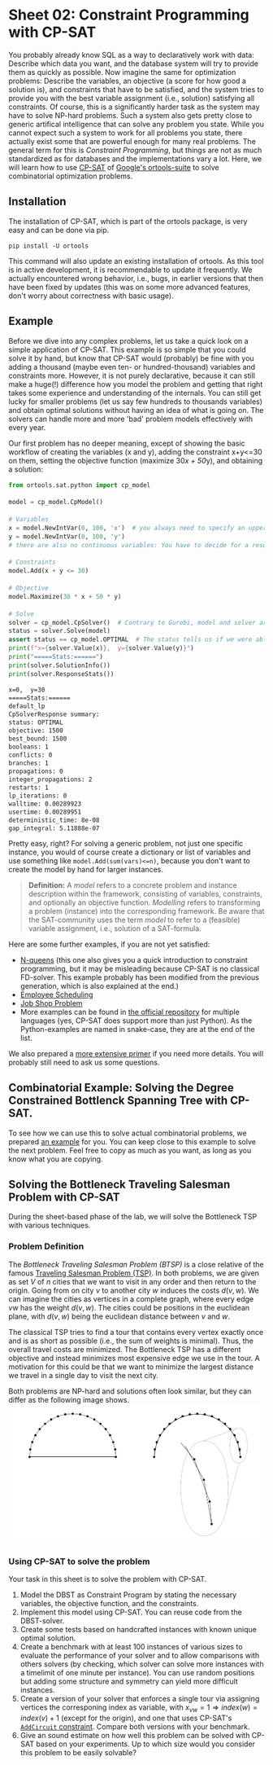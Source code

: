 # Sheet 02: Constraint Programming with CP-SAT

You probably already know SQL as a way to declaratively work with data: Describe which data you want, and the database system will try to provide them as quickly as possible.
Now imagine the same for optimization problems: Describe the variables, an objective (a score for how good a solution is), and constraints that have to be satisfied, and the system tries to provide you with the best variable assignment (i.e., solution) satisfying all constraints.
Of course, this is a significantly harder task as the system may have to solve NP-hard problems.
Such a system also gets pretty close to generic artifical intelligence that can solve any problem you state.
While you cannot expect such a system to work for all problems you state, there actually exist some that are powerful enough for many real problems.
The general term for this is *Constraint Programming*, but things are not as much standardized as for databases and the implementations vary a lot.
Here, we will learn how to use [CP-SAT](https://developers.google.com/optimization/cp/cp_solver) of [Google's ortools-suite](https://developers.google.com/optimization) to solve combinatorial optimization problems.


## Installation

The installation of CP-SAT, which is part of the ortools package, is very easy and can
be done via pip.

```shell
pip install -U ortools
```

This command will also update an existing installation of ortools.
As this tool is in active development, it is recommendable to update it frequently.
We actually encountered wrong behavior, i.e., bugs, in earlier versions that then have
been fixed by updates (this was on some more advanced features, don't worry about
correctness with basic usage).

## Example

Before we dive into any complex problems, let us take a quick look on a simple application of CP-SAT.
This example is so simple that you could solve it by hand,
but know that CP-SAT would (probably) be fine with you adding a thousand (maybe even ten- or hundred-thousand) variables and constraints more.
However, it is not purely declarative, because it can still make a huge(!) difference how you model the problem and
getting that right takes some experience and understanding of the internals.
You can still get lucky for smaller problems (let us say few hundreds to thousands variables) and obtain optimal
solutions without having an idea of what is going on.
The solvers can handle more and more 'bad' problem models effectively with every year.

Our first problem has no deeper meaning, except of showing the basic workflow of creating the variables (x and y), adding the
constraint x+y<=30 on them, setting the objective function (maximize 30*x + 50*y), and obtaining a solution:

```python
from ortools.sat.python import cp_model

model = cp_model.CpModel()

# Variables
x = model.NewIntVar(0, 100, 'x')  # you always need to specify an upper bound.
y = model.NewIntVar(0, 100, 'y')
# there are also no continuous variables: You have to decide for a resolution and then work on integers.

# Constraints
model.Add(x + y <= 30)

# Objective
model.Maximize(30 * x + 50 * y)

# Solve
solver = cp_model.CpSolver()  # Contrary to Gurobi, model and solver are separated.
status = solver.Solve(model)
assert status == cp_model.OPTIMAL  # The status tells us if we were able to compute a solution.
print(f"x={solver.Value(x)},  y={solver.Value(y)}")
print("=====Stats:======")
print(solver.SolutionInfo())
print(solver.ResponseStats())
```

    x=0,  y=30
    =====Stats:======
    default_lp
    CpSolverResponse summary:
    status: OPTIMAL
    objective: 1500
    best_bound: 1500
    booleans: 1
    conflicts: 0
    branches: 1
    propagations: 0
    integer_propagations: 2
    restarts: 1
    lp_iterations: 0
    walltime: 0.00289923
    usertime: 0.00289951
    deterministic_time: 8e-08
    gap_integral: 5.11888e-07

Pretty easy, right? For solving a generic problem, not just one specific instance, you would of course create a
dictionary or list of variables and use something like `model.Add(sum(vars)<=n)`, because you don't want to create
the model by hand for larger instances.

> **Definition:** A *model* refers to a concrete problem and instance description within the framework, consisting of
> variables, constraints, and optionally an objective function. *Modelling* refers to transforming a problem (instance)
> into the corresponding framework. Be aware that the SAT-community uses the term *model* to refer to a (feasible) 
> variable assignment, i.e., solution of a SAT-formula.

Here are some further examples, if you are not yet satisfied:

* [N-queens](https://developers.google.com/optimization/cp/queens) (this one also gives you a quick introduction to
  constraint programming, but it may be misleading because CP-SAT is no classical FD-solver. This example probably has
  been modified from the previous generation, which is also explained at the end.)
* [Employee Scheduling](https://developers.google.com/optimization/scheduling/employee_scheduling)
* [Job Shop Problem](https://developers.google.com/optimization/scheduling/job_shop)
* More examples can be found
  in [the official repository](https://github.com/google/or-tools/tree/stable/ortools/sat/samples) for multiple
  languages (yes, CP-SAT does support more than just Python). As the Python-examples are named in snake-case, they are
  at the end of the list.

We also prepared a [more extensive primer](https://github.com/d-krupke/cpsat-primer) if you need more details.
You will probably still need to ask us some questions.

## Combinatorial Example: Solving the Degree Constrained Bottlenck Spanning Tree with CP-SAT.

To see how we can use this to solve actual combinatorial problems, we prepared [an example](./DBST) for you.
You can keep close to this example to solve the next problem.
Feel free to copy as much as you want, as long as you know what you are copying.

## Solving the Bottleneck Traveling Salesman Problem with CP-SAT

During the sheet-based phase of the lab, we will solve the Bottleneck TSP with various techniques.

### Problem Definition

The *Bottleneck Traveling Salesman Problem (BTSP)* is a close relative of the famous [Traveling Salesman Problem (TSP)](https://en.wikipedia.org/wiki/Travelling_salesman_problem).
In both problems, we are given as set $V$ of $n$ cities that we want to visit in any order and then return to the origin.
Going from on city $v$ to another city $w$ induces the costs $d(v,w)$.
We can imagine the cities as vertices in a complete graph, where every edge $vw$ has the weight $d(v,w)$.
The cities could be positions in the euclidean plane, with $d(v,w)$ being the euclidean distance between $v$ and $w$.

The classical TSP tries to find a tour that contains every vertex exactly once and is as short as possible (i.e., the sum of weights is minimal).
Thus, the overall travel costs are minimized.
The Bottleneck TSP has a different objective and instead minimizes most expensive edge we use in the tour.
A motivation for this could be that we want to minimize the largest distance we travel in a single day to visit the next city.

Both problems are NP-hard and solutions often look similar, but they can differ as the following image shows.
![Difference between TSP and BTST](./figures/btsp_vs_tsp.png)

### Using CP-SAT to solve the problem

Your task in this sheet is to solve the problem with CP-SAT.

1. Model the DBST as Constraint Program by stating the necessary variables, the objective function, and the constraints.
2. Implement this model using CP-SAT. You can reuse code from the DBST-solver.
3. Create some tests based on handcrafted instances with known unique optimal solution.
4. Create a benchmark with at least 100 instances of various sizes to evaluate the performance of your solver and to allow comparisons with others solvers (by checking, which solver can solve more instances with a timelimit of one minute per instance). You can use random positions but adding some structure and symmetry can yield more difficult instances.
5. Create a version of your solver that enforces a single tour via assigning vertices the corresponing index as variable, with $x_{vw}=1 \Rightarrow index(w)=index(v)+1$ (except for the origin), and one that uses CP-SAT's [`AddCircuit` constraint](https://google.github.io/or-tools/python/ortools/sat/python/cp_model.html#CpModel.AddCircuit). Compare both versions with your benchmark.
6. Give an sound estimate on how well this problem can be solved with CP-SAT based on your experiments. Up to which size would you consider this problem to be easily solvable?

